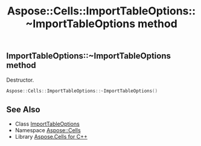﻿---
title: Aspose::Cells::ImportTableOptions::~ImportTableOptions method
linktitle: ~ImportTableOptions
second_title: Aspose.Cells for C++ API Reference
description: 'Aspose::Cells::ImportTableOptions::~ImportTableOptions method. Destructor in C++.'
type: docs
weight: 200
url: /cpp/aspose.cells/importtableoptions/~importtableoptions/
---
## ImportTableOptions::~ImportTableOptions method


Destructor.

```cpp
Aspose::Cells::ImportTableOptions::~ImportTableOptions()
```

## See Also

* Class [ImportTableOptions](../)
* Namespace [Aspose::Cells](../../)
* Library [Aspose.Cells for C++](../../../)
